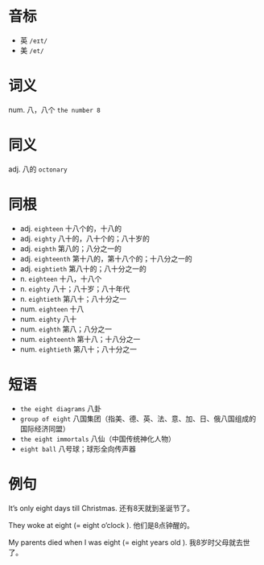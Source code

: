 # 音标

- 英 `/eɪt/`
- 美 `/et/`

# 词义

num. 八，八个
`the number 8`

# 同义

adj. 八的
`octonary`

# 同根

- adj. `eighteen` 十八个的，十八的
- adj. `eighty` 八十的，八十个的；八十岁的
- adj. `eighth` 第八的；八分之一的
- adj. `eighteenth` 第十八的，第十八个的；十八分之一的
- adj. `eightieth` 第八十的；八十分之一的
- n. `eighteen` 十八，十八个
- n. `eighty` 八十；八十岁；八十年代
- n. `eightieth` 第八十；八十分之一
- num. `eighteen` 十八
- num. `eighty` 八十
- num. `eighth` 第八；八分之一
- num. `eighteenth` 第十八；十八分之一
- num. `eightieth` 第八十；八十分之一

# 短语

- `the eight diagrams` 八卦
- `group of eight` 八国集团（指美、德、英、法、意、加、日、俄八国组成的国际经济同盟）
- `the eight immortals` 八仙（中国传统神化人物）
- `eight ball` 八号球；球形全向传声器

# 例句

It’s only eight days till Christmas.
还有8天就到圣诞节了。

They woke at eight (= eight o’clock ).
他们是8点钟醒的。

My parents died when I was eight (= eight years old ).
我8岁时父母就去世了。


